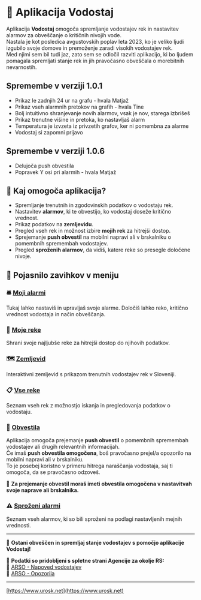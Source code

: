 # 🌊 Aplikacija Vodostaj

Aplikacija **Vodostaj** omogoča spremljanje vodostajev rek in nastavitev alarmov za obveščanje o kritičnih nivojih vode.  
Nastala je kot posledica avgustovskih poplav leta 2023, ko je veliko ljudi izgubilo svoje domove in premoženje zaradi visokih vodostajev rek.  
Med njimi sem bil tudi jaz, zato sem se odločil razviti aplikacijo, ki bo ljudem pomagala spremljati stanje rek in jih pravočasno obveščala o morebitnih nevarnostih.


## Spremembe v verziji 1.0.1
- Prikaz le zadnjih 24 ur na grafu - hvala Matjaž
- Prikaz vseh alarmnih pretokov na grafih - hvala Tine
- Bolj intuitivno shranjevanje novih alarmov, vsak je nov, starega izbrišeš
- Prikaz trenutne višine in pretoka, ko nastavljaš alarm
- Temperatura je izvzeta iz privzetih grafov, ker ni pomembna za alarme
- Vodostaj si zapomni prijavo
## Spremembe v verziji 1.0.6
- Delujoča push obvestila
- Popravek Y osi pri alarmih - hvala Matjaž

## 📌 Kaj omogoča aplikacija?
- Spremljanje trenutnih in zgodovinskih podatkov o vodostaju rek.
- Nastavitev **alarmov**, ki te obvestijo, ko vodostaj doseže kritično vrednost.
- Prikaz podatkov na **zemljevidu**.
- Pregled vseh rek in možnost izbire **mojih rek** za hitrejši dostop.
- Sprejemanje **push obvestil** na mobilni napravi ali v brskalniku o pomembnih spremembah vodostajev.
- Pregled **sproženih alarmov**, da vidiš, katere reke so presegle določene nivoje.

## 📖 Pojasnilo zavihkov v meniju

### 🛎️ [Moji alarmi](/moji-alarmi)
Tukaj lahko nastaviš in upravljaš svoje alarme. Določiš lahko reko, kritično vrednost vodostaja in način obveščanja.

### 🌊 [Moje reke](/moje-reke)
Shrani svoje najljubše reke za hitrejši dostop do njihovih podatkov.

### 🗺️ [Zemljevid](/zemljevid)
Interaktivni zemljevid s prikazom trenutnih vodostajev rek v Sloveniji.

### 📋 [Vse reke](/vse-reke)
Seznam vseh rek z možnostjo iskanja in pregledovanja podatkov o vodostaju.

### 🔔 [Obvestila](/obvestila)
Aplikacija omogoča prejemanje **push obvestil** o pomembnih spremembah vodostajev ali drugih relevantnih informacijah.  
Če imaš **push obvestila omogočena**, boš pravočasno prejel/a opozorilo na mobilni napravi ali v brskalniku.  
To je posebej koristno v primeru hitrega naraščanja vodostaja, saj ti omogoča, da se pravočasno odzoveš.

📌 **Za prejemanje obvestil moraš imeti obvestila omogočena v nastavitvah svoje naprave ali brskalnika.**

### ⚠️ [Sproženi alarmi](sprozeni-alarmi)
Seznam vseh alarmov, ki so bili sproženi na podlagi nastavljenih mejnih vrednosti.

---

📌 **Ostani obveščen in spremljaj stanje vodostajev s pomočjo aplikacije Vodostaj!**

📌 **Podatki so pridobljeni s spletne strani Agencije za okolje RS:**  
🔗 [ARSO - Napoved vodostajev](https://www.arso.gov.si/vode/napovedi/)  
🔗 [ARSO - Opozorila](https://www.arso.gov.si/vode/opozorila/)

---

[https://www.urosk.net](https://www.urosk.net)